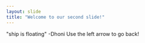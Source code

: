 ```yaml
---
layout: slide
title: "Welcome to our second slide!"
---
```

"ship is floating" -Dhoni
Use the left arrow to go back!
